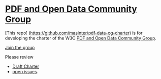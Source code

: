 # [PDF and Open Data Community Group](https://www.w3.org/community/pdf-open-data/)

[This repo] (https://github.com/masinter/pdf-data-cg-charter) is for developing the charter of the W3C [PDF and Open Data Community Group](https://www.w3.org/community/pdf-open-data/2016/).

[Join the group](https://www.w3.org/community/pdf-open-data/join)

Please review

* [Draft Charter](CHARTER.md) 
* [open issues](https://github.com/masinter/pdf-data-cg-charter/issues).


